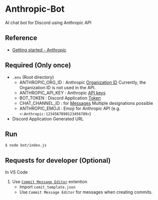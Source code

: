 # Anthropic-Bot

AI chat bot for Discord using Anthropic API

## Reference

- [Getting started - Anthropic](https://docs.anthropic.com/en/api/getting-started)

## Required (Only once)

- `.env` (Root directory)
  - ANTHROPIC_ORG_ID : Anthropic [Organization ID](https://console.anthropic.com/settings/organization)
    Currently, the Organization ID is not used in the API.
  - ANTHROPIC_API_KEY : Anthropic [API keys](https://console.anthropic.com/settings/keys)
  - BOT_TOKEN : Discord Application [Token](https://discord.com/developers/applications)
  - CHAT_CHANNEL_ID : for [Messages](https://docs.anthropic.com/en/api/messages)
    Multiple designations possible
  - ANTHROPIC_EMOJI : Emoji for Anthropic API (e.g. `<:Anthropic:1234567890123456789>`)
- Discord Application Generated URL

## Run

```shell-session
$ node bot/index.js
```

## Requests for developer (Optional)

In VS Code

1. Use [`Commit Message Editor`](https://marketplace.visualstudio.com/items?itemName=adam-bender.commit-message-editor) extention
   - Import `comit_template.json`
   - Use `Commit Message Editor` for messages when creating commits.
